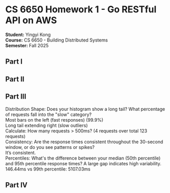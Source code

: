 # CS 6650 Homework 1 - Go RESTful API on AWS

**Student:** Yingyi Kong  
**Course:** CS 6650 - Building Distributed Systems  
**Semester:** Fall 2025

## Part I

## Part II

## Part III
Distribution Shape: Does your histogram show a long tail? What percentage of requests fall into the "slow" category? <br>
  Most bars on the left (fast responses) (99.9%)<br>
  Long tail extending right (slow outliers)<br>
  Calculate: How many requests > 500ms? (4 requests over total 123 requests)<br>
Consistency: Are the response times consistent throughout the 30-second window, or do you see patterns or spikes?<br>
  It’s consistent.<br>
Percentiles: What's the difference between your median (50th percentile) and 95th percentile response times? A large gap indicates high variability.<br>
  146.44ms vs 99th percentile: 5107.03ms

## Part IV



